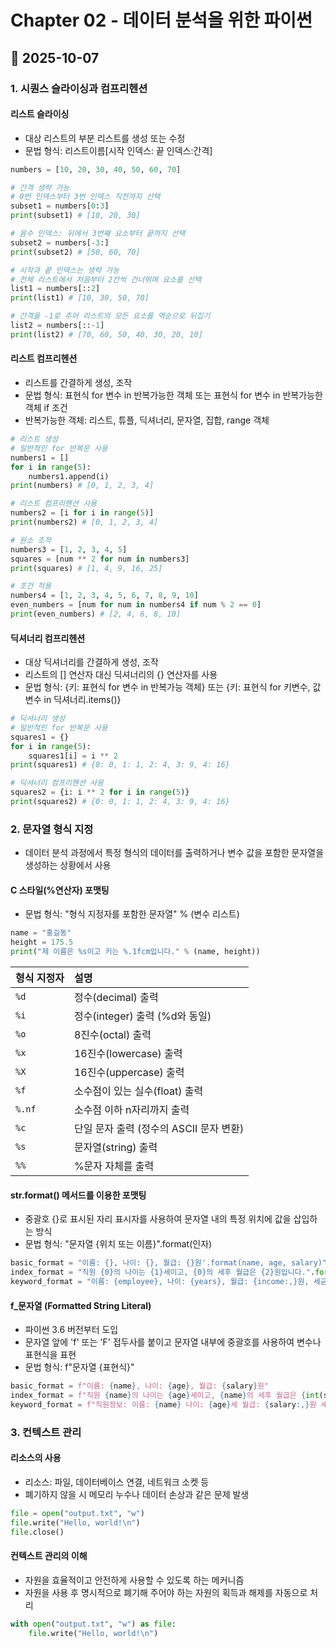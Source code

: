 # Chapter 02 - 데이터 분석을 위한 파이썬
## 📅 2025-10-07
### 1. 시퀀스 슬라이싱과 컴프리헨션
#### 리스트 슬라이싱
- 대상 리스트의 부분 리스트를 생성 또는 수정
- 문법 형식: 리스트이름[시작 인덱스: 끝 인덱스:간격]

```python
numbers = [10, 20, 30, 40, 50, 60, 70]

# 간격 생략 가능
# 0번 인덱스부터 3번 인덱스 직전까지 선택
subset1 = numbers[0:3]
print(subset1) # [10, 20, 30]

# 음수 인덱스: 뒤에서 3번째 요소부터 끝까지 선택
subset2 = numbers[-3:]
print(subset2) # [50, 60, 70]

# 시작과 끝 인덱스는 생략 가능
# 전체 리스트에서 처음부터 2칸씩 건너뛰며 요소를 선택
list1 = numbers[::2] 
print(list1) # [10, 30, 50, 70]

# 간격을 -1로 주어 리스트의 모든 요소를 역순으로 뒤집기
list2 = numbers[::-1]
print(list2) # [70, 60, 50, 40, 30, 20, 10]
```

#### 리스트 컴프리헨션
- 리스트를 간결하게 생성, 조작
- 문법 형식: 표현식 for 변수 in 반복가능한 객체 또는 표현식 for 변수 in 반복가능한 객체 if 조건
- 반복가능한 객체: 리스트, 튜플, 딕셔너리, 문자열, 집합, range 객체

```python
# 리스트 생성
# 일반적인 for 반복문 사용
numbers1 = []
for i in range(5):
    numbers1.append(i)
print(numbers) # [0, 1, 2, 3, 4]

# 리스트 컴프리헨션 사용
numbers2 = [i for i in range(5)]
print(numbers2) # [0, 1, 2, 3, 4]

# 원소 조작
numbers3 = [1, 2, 3, 4, 5]
squares = [num ** 2 for num in numbers3]
print(squares) # [1, 4, 9, 16, 25]

# 조건 적용
numbers4 = [1, 2, 3, 4, 5, 6, 7, 8, 9, 10]
even_numbers = [num for num in numbers4 if num % 2 == 0]
print(even_numbers) # [2, 4, 6, 8, 10]
```

#### 딕셔너리 컴프리헨션
- 대상 딕셔너리를 간결하게 생성, 조작
- 리스트의 [] 연산자 대신 딕셔너리의 {} 연산자를 사용
- 문법 형식: {키: 표현식 for 변수 in 반복가능 객체} 또는 {키: 표현식 for 키변수, 값변수 in 딕셔너리.items()}

```python
# 딕셔너리 생성
# 일반적인 for 반복문 사용
squares1 = {}
for i in range(5):
    squares1[i] = i ** 2
print(squares1) # {0: 0, 1: 1, 2: 4, 3: 9, 4: 16}

# 딕셔너리 컴프리헨션 사용
squares2 = {i: i ** 2 for i in range(5)}
print(squares2) # {0: 0, 1: 1, 2: 4, 3: 9, 4: 16}
```

### 2. 문자열 형식 지정
- 데이터 분석 과정에서 특정 형식의 데이터를 출력하거나 변수 값을 포함한 문자열을 생성하는 상황에서 사용

#### C 스타일(%연산자) 포맷팅
- 문법 형식: "형식 지정자를 포함한 문자열" % (변수 리스트)

```python
name = "홍길동"
height = 175.5
print("제 이름은 %s이고 키는 %.1fcm입니다." % (name, height))
```

| 형식 지정자 | 설명 |
| :--- | :--- |
| `%d` | 정수(decimal) 출력 |
| `%i` | 정수(integer) 출력 (%d와 동일) |
| `%o` | 8진수(octal) 출력 |
| `%x` | 16진수(lowercase) 출력 |
| `%X` | 16진수(uppercase) 출력 |
| `%f` | 소수점이 있는 실수(float) 출력 |
| `%.nf`| 소수점 이하 n자리까지 출력 |
| `%c` | 단일 문자 출력 (정수의 ASCII 문자 변환) |
| `%s` | 문자열(string) 출력 |
| `%%` | %문자 자체를 출력 |

#### str.format() 메서드를 이용한 포맷팅
- 중괄호 {}로 표시된 자리 표시자를 사용하여 문자열 내의 특정 위치에 값을 삽입하는 방식
- 문법 형식: "문자열 {위치 또는 이름}".format(인자)

```python
basic_format = "이름: {}, 나이: {}, 월급: {}원'.format(name, age, salary)"
index_format = "직원 {0}의 나이는 {1}세이고, {0}의 세후 월급은 {2}원입니다.".format(name, age, int(salary * (1 - tax_rate)))
keyword_format = "이름: {employee}, 나이: {years}, 월급: {income:,}원, 세금: {tax:.1%}, 실수령액: {net_income:,}원".format(employee = name, years = age, income = salary, tax = tax_rate, net_income = int(salary * (1 - tax_rate)))
```

#### f_문자열 (Formatted String Literal)
- 파이썬 3.6 버전부터 도입
- 문자열 앞에 'f' 또는 'F' 접두사를 붙이고 문자열 내부에 중괄호를 사용하여 변수나 표현식을 표현
- 문법 형식: f"문자열 {표현식}"

```python
basic_format = f"이름: {name}, 나이: {age}, 월급: {salary}원"
index_format = f"직원 {name}의 나이는 {age}세이고, {name}의 세후 월급은 {int(salary * (1 - tax_rate))}원입니다."
keyword_format = f"직원정보: 이름: {name} 나이: {age}세 월급: {salary:,}원 세금: {tax_rate:.1%} 실수령액: {int(salary * (1 - tax_rate)):,}원"
```

### 3. 컨텍스트 관리
#### 리소스의 사용
- 리소스: 파일, 데이터베이스 연결, 네트워크 소켓 등
- 폐기하지 않을 시 메모리 누수나 데이터 손상과 같은 문제 발생
```python
file = open("output.txt", "w")
file.write("Hello, world!\n")
file.close()
```
#### 컨텍스트 관리의 이해
- 자원을 효율적이고 안전하게 사용할 수 있도록 하는 메커니즘
- 자원을 사용 후 명시적으로 폐기해 주어야 하는 자원의 획득과 해제를 자동으로 처리
```python
with open("output.txt", "w") as file:
    file.write("Hello, world!\n")
```

